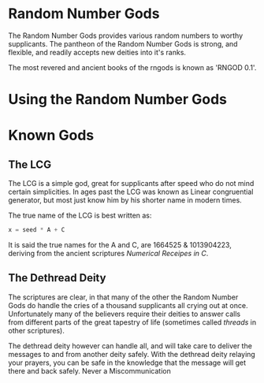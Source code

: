 Random Number Gods
==================

The Random Number Gods provides various random numbers to worthy supplicants.
The pantheon of the Random Number Gods is strong, and flexible, and readily
accepts new deities into it's ranks.

The most revered and ancient books of the rngods is known as 'RNGOD 0.1'.

Using the Random Number Gods
============================

Known Gods
==========

The LCG
-------

The LCG is a simple god, great for supplicants after speed who do not mind
certain simplicities.  In ages past the LCG was known as Linear congruential
generator, but most just know him by his shorter name in modern times.

The true name of the LCG is best written as:
```c
x = seed * A + C
```

It is said the true names for the A and C, are 1664525 & 1013904223, deriving
from the ancient scriptures _Numerical Receipes in C_.

The Dethread Deity
------------------

The scriptures are clear, in that many of the other the Random Number Gods do
handle the cries of a thousand supplicants all crying out at once.
Unfortunately many of the believers require their deities to answer calls from
different parts of the great tapestry of life (sometimes called _threads_ in
other scriptures).

The dethread deity however can handle all, and will take care to deliver the
messages to and from another deity safely.  With the dethread deity relaying
your prayers, you can be safe in the knowledge that the message will get there
and back safely.  Never a Miscommunication
